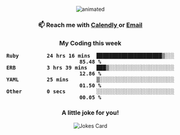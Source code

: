 <p align="center">
  
  <img src="https://user-images.githubusercontent.com/91398645/165151075-ede996ba-6926-42e3-bf14-27c41542afdd.gif" alt="animated" />


</p>

<h3 align = "center"> 📫 Reach me with <a href = "https://calendly.com/msbrandt00/30min"> Calendly </a> or <a href="mailto:msbrandt00@gmail.com">Email</a> 
 </h3>


 
<div align = "center"
[![Anurag's GitHub stats](https://github-readme-stats.vercel.app/api?username=mbrandt00)](https://github.com/anuraghazra/github-readme-stats)
          </div>
<h3 align="center">
  My Coding this week
<!--START_SECTION:waka-->

```text
Ruby         24 hrs 16 mins  █████████████████████▒░░░   85.48 %
ERB          3 hrs 39 mins   ███▒░░░░░░░░░░░░░░░░░░░░░   12.86 %
YAML         25 mins         ▒░░░░░░░░░░░░░░░░░░░░░░░░   01.50 %
Other        0 secs          ░░░░░░░░░░░░░░░░░░░░░░░░░   00.05 %
```
</h3>
<!--END_SECTION:waka-->

### A little joke for you!

![Jokes Card](https://readme-jokes.vercel.app/api?hideBorder)
